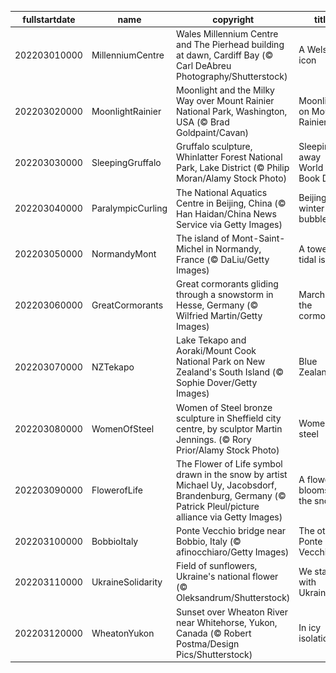 |fullstartdate|name|copyright|title|image|
|--|--|--|--|--|
202203010000|MillenniumCentre|Wales Millennium Centre and The Pierhead building at dawn, Cardiff Bay (© Carl DeAbreu Photography/Shutterstock)|A Welsh icon|![](/en-GB/2022/03/202203010000MillenniumCentre.jpg)|
202203020000|MoonlightRainier|Moonlight and the Milky Way over Mount Rainier National Park, Washington, USA (© Brad Goldpaint/Cavan)|Moonlight on Mount Rainier|![](/en-GB/2022/03/202203020000MoonlightRainier.jpg)|
202203030000|SleepingGruffalo|Gruffalo sculpture, Whinlatter Forest National Park, Lake District (© Philip Moran/Alamy Stock Photo)|Sleeping away World Book Day|![](/en-GB/2022/03/202203030000SleepingGruffalo.jpg)|
202203040000|ParalympicCurling|The National Aquatics Centre in Beijing, China (© Han Haidan/China News Service via Getty Images)|Beijing’s winter bubble|![](/en-GB/2022/03/202203040000ParalympicCurling.jpg)|
202203050000|NormandyMont|The island of Mont-Saint-Michel in Normandy, France (© DaLiu/Getty Images)|A towering tidal island|![](/en-GB/2022/03/202203050000NormandyMont.jpg)|
202203060000|GreatCormorants|Great cormorants gliding through a snowstorm in Hesse, Germany (© Wilfried Martin/Getty Images)|March of the cormorants|![](/en-GB/2022/03/202203060000GreatCormorants.jpg)|
202203070000|NZTekapo|Lake Tekapo and Aoraki/Mount Cook National Park on New Zealand's South Island (© Sophie Dover/Getty Images)|Blue Zealand|![](/en-GB/2022/03/202203070000NZTekapo.jpg)|
202203080000|WomenOfSteel|Women of Steel bronze sculpture in Sheffield city centre, by sculptor Martin Jennings. (© Rory Prior/Alamy Stock Photo)|Women of steel|![](/en-GB/2022/03/202203080000WomenOfSteel.jpg)|
202203090000|FlowerofLife|The Flower of Life symbol drawn in the snow by artist Michael Uy, Jacobsdorf, Brandenburg, Germany (© Patrick Pleul/picture alliance via Getty Images)|A flower blooms in the snow|![](/en-GB/2022/03/202203090000FlowerofLife.jpg)|
202203100000|BobbioItaly|Ponte Vecchio bridge near Bobbio, Italy (© afinocchiaro/Getty Images)|The other Ponte Vecchio|![](/en-GB/2022/03/202203100000BobbioItaly.jpg)|
202203110000|UkraineSolidarity|Field of sunflowers, Ukraine's national flower (© Oleksandrum/Shutterstock)|We stand with Ukraine|![](/en-GB/2022/03/202203110000UkraineSolidarity.jpg)|
202203120000|WheatonYukon|Sunset over Wheaton River near Whitehorse, Yukon, Canada (© Robert Postma/Design Pics/Shutterstock)|In icy isolation|![](/en-GB/2022/03/202203120000WheatonYukon.jpg)|
